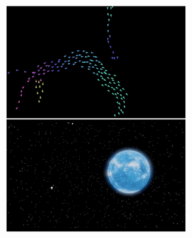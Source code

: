 <div align="center">
<a href="https://www.youtube.com/watch?v=AMXlc43AJDk"><img src="boids1.gif"></a>
<a href="https://www.youtube.com/watch?v=KRmn0imU6Xk"><img src="blueSun1.gif"></a>
</div>
